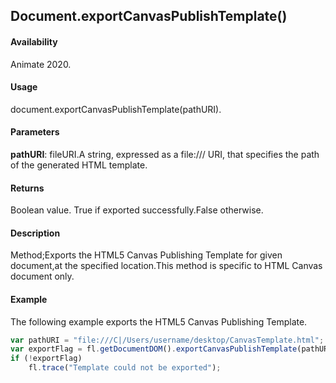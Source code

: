 ## Document.exportCanvasPublishTemplate()

#### Availability

Animate 2020.

#### Usage

document.exportCanvasPublishTemplate(pathURI).

#### Parameters

**pathURI**: fileURI.A string, expressed as a file:/// URI, that specifies the path of the generated HTML template.

#### Returns

Boolean value.
True if exported successfully.False otherwise.

#### Description

Method;Exports the HTML5 Canvas Publishing Template for given document,at the specified location.This method is specific to HTML Canvas document only.

#### Example

The following example exports the HTML5 Canvas Publishing Template.

```javascript
var pathURI = "file:///C|/Users/username/desktop/CanvasTemplate.html";
var exportFlag = fl.getDocumentDOM().exportCanvasPublishTemplate(pathURI);
if (!exportFlag)
    fl.trace("Template could not be exported");
```
